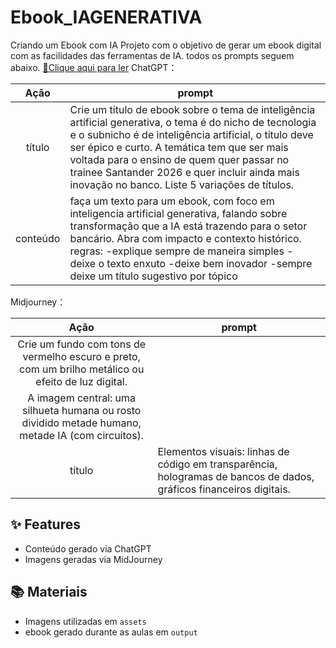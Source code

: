 # Ebook_IAGENERATIVA
Criando um Ebook com IA
Projeto com o objetivo de gerar um ebook digital com as facilidades das ferramentas de IA. todos os prompts
seguem abaixo.
<a href="https://github.com/lumandelman/Ebook_IAGENERATIVA/blob/main/Ebook_IA.pdf" title="View PDF now"> 📕Clique aqui para ler</a>
ChatGPT：

|   Ação   | prompt                                                                                                                                                                                                                                                                         |
| :------: | ------------------------------------------------------------------------------------------------------------------------------------------------------------------------------------------------------------------------------------------------------------------------------ |
|  título  | Crie um título de ebook sobre o tema de inteligência artificial generativa, o tema é do nicho de tecnologia e o subnicho é de inteligência artificial, o título deve ser épico e curto. A temática tem que ser mais voltada para o ensino de quem quer passar no trainee Santander 2026 e quer incluir ainda mais inovação no banco. Liste 5 variações de títulos.                                                        |
| conteúdo |faça um texto para um ebook, com foco em inteligencia artificial generativa, falando sobre transformação que a IA está trazendo para o setor bancário. Abra com impacto e contexto histórico. regras: -explique sempre de maneira simples - deixe o texto enxuto -deixe bem inovador -sempre deixe um título sugestivo por tópico |


Midjourney：

|  Ação  | prompt                                                                                 |
| :----: | -------------------------------------------------------------------------------------- |
|          Crie um fundo com tons de vermelho escuro e preto, com um brilho metálico ou efeito de luz digital.
|          A imagem central: uma silhueta humana ou rosto dividido metade humano, metade IA (com circuitos).
   título| Elementos visuais: linhas de código em transparência, hologramas de bancos de dados, gráficos financeiros digitais.


## ✨ Features

- Conteúdo gerado via ChatGPT
- Imagens geradas via MidJourney

## 📚 Materiais

- Imagens utilizadas em `assets`
- ebook gerado durante as aulas em `output`

